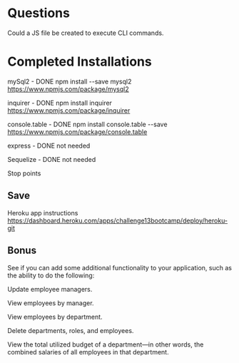 # Questions

Could a JS file be created to execute CLI commands.

# Completed Installations

mySql2 - DONE
npm install --save mysql2
https://www.npmjs.com/package/mysql2

inquirer - DONE
npm install inquirer
https://www.npmjs.com/package/inquirer

console.table - DONE
npm install console.table --save
https://www.npmjs.com/package/console.table

express - DONE not needed

Sequelize - DONE not needed

Stop points

## Save

Heroku app instructions
https://dashboard.heroku.com/apps/challenge13bootcamp/deploy/heroku-git

## Bonus

See if you can add some additional functionality to your application, such as the ability to do the following:

Update employee managers.

View employees by manager.

View employees by department.

Delete departments, roles, and employees.

View the total utilized budget of a department—in other words, the combined salaries of all employees in that department.
